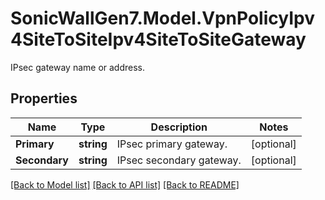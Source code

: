 # SonicWallGen7.Model.VpnPolicyIpv4SiteToSiteIpv4SiteToSiteGateway
IPsec gateway name or address.

## Properties

Name | Type | Description | Notes
------------ | ------------- | ------------- | -------------
**Primary** | **string** | IPsec primary gateway. | [optional] 
**Secondary** | **string** | IPsec secondary gateway. | [optional] 

[[Back to Model list]](../README.md#documentation-for-models) [[Back to API list]](../README.md#documentation-for-api-endpoints) [[Back to README]](../README.md)

